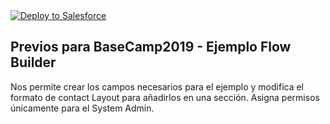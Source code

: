 <a href="https://githubsfdeploy.herokuapp.com?owner=CloudCoachers&repo=BaseCamp2019FlowBuilder">
  <img alt="Deploy to Salesforce"
       src="https://raw.githubusercontent.com/afawcett/githubsfdeploy/master/src/main/webapp/resources/img/deploy.png">
</a>

## Previos para BaseCamp2019 - Ejemplo Flow Builder ##

Nos permite crear los campos necesarios para el ejemplo y modifica el formato de contact Layout para añadirlos en una sección. Asigna permisos únicamente para el System Admin.